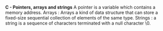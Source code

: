 **C - Pointers, arrays and strings**
A pointer is a variable which contains a memory address.
Arrays : Arrays a kind of data structure that can store a fixed-size sequential collection of elements of the same type. 
Strings :  a string is a sequence of characters terminated with a null character \0.
